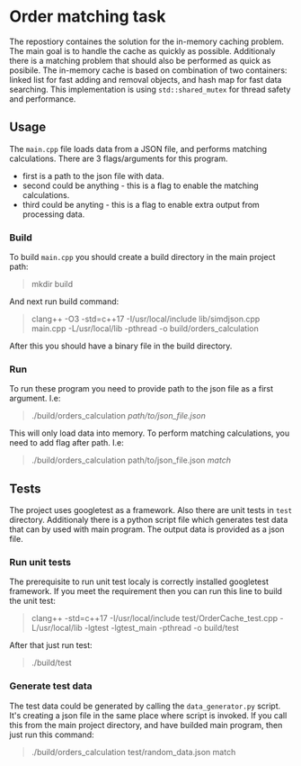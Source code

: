 # Order matching task

The repostiory containes the solution for the in-memory caching problem. The main goal is to handle the cache as quickly as possible. Additionaly there is a matching problem that should also be performed as quick as posibile.
The in-memory cache is based on combination of two containers: linked list for fast adding and removal objects, and hash map for fast data searching.
This implementation is using `std::shared_mutex` for thread safety and performance.

## Usage

The `main.cpp` file loads data from a JSON file, and performs matching calculations.
There are 3 flags/arguments for this program.

* first is a path to the json file with data.
* second could be anything - this is a flag to enable the matching calculations.
* third could be anyting - this is a flag to enable extra output from processing data.

### Build

To build `main.cpp` you should create a build directory in the main project path:

> mkdir build

And next run build command:

> clang++ -O3 -std=c++17 -I/usr/local/include lib/simdjson.cpp main.cpp -L/usr/local/lib -pthread -o build/orders_calculation

After this you should have a binary file in the build directory.

### Run

To run these program you need to provide path to the json file as a first argument.
I.e:

> ./build/orders_calculation *path/to/json_file.json*

This will only load data into memory. To perform matching calculations, you need to add flag after path.
I.e:

> ./build/orders_calculation path/to/json_file.json *match*

## Tests

The project uses googletest as a framework. Also there are unit tests in `test` directory. Additionaly there is a python script file which generates test data that can by used with main program. The output data is provided as a json file.

### Run unit tests

The prerequisite to run unit test localy is correctly installed googletest framework.
If you meet the requirement then you can run this line to build the unit test:

> clang++ -std=c++17 -I/usr/local/include test/OrderCache_test.cpp -L/usr/local/lib -lgtest -lgtest_main -pthread -o build/test

After that just run test:

> ./build/test

### Generate test data

The test data could be generated by calling the `data_generator.py` script. It's creating a json file in the same place where script is invoked. If you call this from the main project directory, and have builded main program, then just run this command:

> ./build/orders_calculation test/random_data.json match
